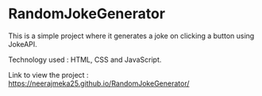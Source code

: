 # RandomJokeGenerator
This is a simple project where it generates a joke on clicking a button using JokeAPI.

Technology used : HTML, CSS and JavaScript.

Link to view the project : https://neerajmeka25.github.io/RandomJokeGenerator/
